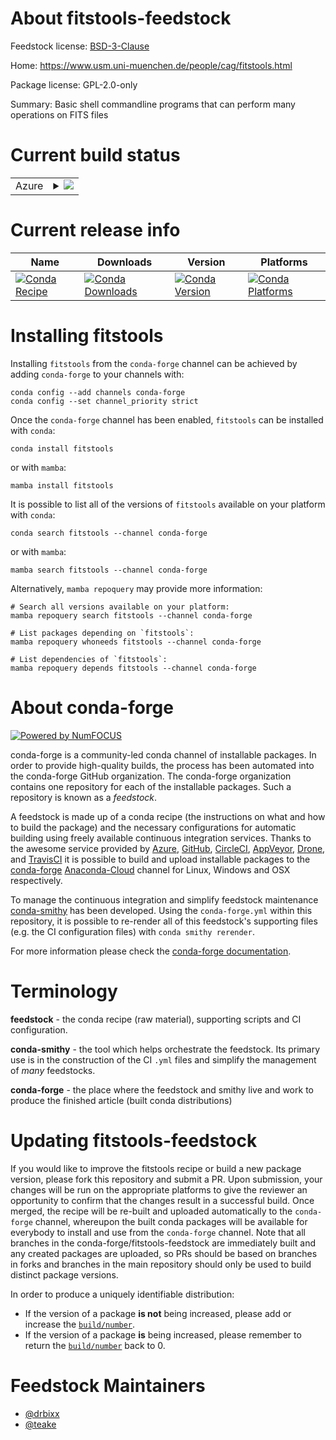 About fitstools-feedstock
=========================

Feedstock license: [BSD-3-Clause](https://github.com/conda-forge/fitstools-feedstock/blob/main/LICENSE.txt)

Home: https://www.usm.uni-muenchen.de/people/cag/fitstools.html

Package license: GPL-2.0-only

Summary: Basic shell commandline programs that can perform many operations on FITS files

Current build status
====================


<table>
    
  <tr>
    <td>Azure</td>
    <td>
      <details>
        <summary>
          <a href="https://dev.azure.com/conda-forge/feedstock-builds/_build/latest?definitionId=7088&branchName=main">
            <img src="https://dev.azure.com/conda-forge/feedstock-builds/_apis/build/status/fitstools-feedstock?branchName=main">
          </a>
        </summary>
        <table>
          <thead><tr><th>Variant</th><th>Status</th></tr></thead>
          <tbody><tr>
              <td>linux_64</td>
              <td>
                <a href="https://dev.azure.com/conda-forge/feedstock-builds/_build/latest?definitionId=7088&branchName=main">
                  <img src="https://dev.azure.com/conda-forge/feedstock-builds/_apis/build/status/fitstools-feedstock?branchName=main&jobName=linux&configuration=linux%20linux_64_" alt="variant">
                </a>
              </td>
            </tr><tr>
              <td>osx_64</td>
              <td>
                <a href="https://dev.azure.com/conda-forge/feedstock-builds/_build/latest?definitionId=7088&branchName=main">
                  <img src="https://dev.azure.com/conda-forge/feedstock-builds/_apis/build/status/fitstools-feedstock?branchName=main&jobName=osx&configuration=osx%20osx_64_" alt="variant">
                </a>
              </td>
            </tr>
          </tbody>
        </table>
      </details>
    </td>
  </tr>
</table>

Current release info
====================

| Name | Downloads | Version | Platforms |
| --- | --- | --- | --- |
| [![Conda Recipe](https://img.shields.io/badge/recipe-fitstools-green.svg)](https://anaconda.org/conda-forge/fitstools) | [![Conda Downloads](https://img.shields.io/conda/dn/conda-forge/fitstools.svg)](https://anaconda.org/conda-forge/fitstools) | [![Conda Version](https://img.shields.io/conda/vn/conda-forge/fitstools.svg)](https://anaconda.org/conda-forge/fitstools) | [![Conda Platforms](https://img.shields.io/conda/pn/conda-forge/fitstools.svg)](https://anaconda.org/conda-forge/fitstools) |

Installing fitstools
====================

Installing `fitstools` from the `conda-forge` channel can be achieved by adding `conda-forge` to your channels with:

```
conda config --add channels conda-forge
conda config --set channel_priority strict
```

Once the `conda-forge` channel has been enabled, `fitstools` can be installed with `conda`:

```
conda install fitstools
```

or with `mamba`:

```
mamba install fitstools
```

It is possible to list all of the versions of `fitstools` available on your platform with `conda`:

```
conda search fitstools --channel conda-forge
```

or with `mamba`:

```
mamba search fitstools --channel conda-forge
```

Alternatively, `mamba repoquery` may provide more information:

```
# Search all versions available on your platform:
mamba repoquery search fitstools --channel conda-forge

# List packages depending on `fitstools`:
mamba repoquery whoneeds fitstools --channel conda-forge

# List dependencies of `fitstools`:
mamba repoquery depends fitstools --channel conda-forge
```


About conda-forge
=================

[![Powered by
NumFOCUS](https://img.shields.io/badge/powered%20by-NumFOCUS-orange.svg?style=flat&colorA=E1523D&colorB=007D8A)](https://numfocus.org)

conda-forge is a community-led conda channel of installable packages.
In order to provide high-quality builds, the process has been automated into the
conda-forge GitHub organization. The conda-forge organization contains one repository
for each of the installable packages. Such a repository is known as a *feedstock*.

A feedstock is made up of a conda recipe (the instructions on what and how to build
the package) and the necessary configurations for automatic building using freely
available continuous integration services. Thanks to the awesome service provided by
[Azure](https://azure.microsoft.com/en-us/services/devops/), [GitHub](https://github.com/),
[CircleCI](https://circleci.com/), [AppVeyor](https://www.appveyor.com/),
[Drone](https://cloud.drone.io/welcome), and [TravisCI](https://travis-ci.com/)
it is possible to build and upload installable packages to the
[conda-forge](https://anaconda.org/conda-forge) [Anaconda-Cloud](https://anaconda.org/)
channel for Linux, Windows and OSX respectively.

To manage the continuous integration and simplify feedstock maintenance
[conda-smithy](https://github.com/conda-forge/conda-smithy) has been developed.
Using the ``conda-forge.yml`` within this repository, it is possible to re-render all of
this feedstock's supporting files (e.g. the CI configuration files) with ``conda smithy rerender``.

For more information please check the [conda-forge documentation](https://conda-forge.org/docs/).

Terminology
===========

**feedstock** - the conda recipe (raw material), supporting scripts and CI configuration.

**conda-smithy** - the tool which helps orchestrate the feedstock.
                   Its primary use is in the construction of the CI ``.yml`` files
                   and simplify the management of *many* feedstocks.

**conda-forge** - the place where the feedstock and smithy live and work to
                  produce the finished article (built conda distributions)


Updating fitstools-feedstock
============================

If you would like to improve the fitstools recipe or build a new
package version, please fork this repository and submit a PR. Upon submission,
your changes will be run on the appropriate platforms to give the reviewer an
opportunity to confirm that the changes result in a successful build. Once
merged, the recipe will be re-built and uploaded automatically to the
`conda-forge` channel, whereupon the built conda packages will be available for
everybody to install and use from the `conda-forge` channel.
Note that all branches in the conda-forge/fitstools-feedstock are
immediately built and any created packages are uploaded, so PRs should be based
on branches in forks and branches in the main repository should only be used to
build distinct package versions.

In order to produce a uniquely identifiable distribution:
 * If the version of a package **is not** being increased, please add or increase
   the [``build/number``](https://docs.conda.io/projects/conda-build/en/latest/resources/define-metadata.html#build-number-and-string).
 * If the version of a package **is** being increased, please remember to return
   the [``build/number``](https://docs.conda.io/projects/conda-build/en/latest/resources/define-metadata.html#build-number-and-string)
   back to 0.

Feedstock Maintainers
=====================

* [@drbixx](https://github.com/drbixx/)
* [@teake](https://github.com/teake/)

